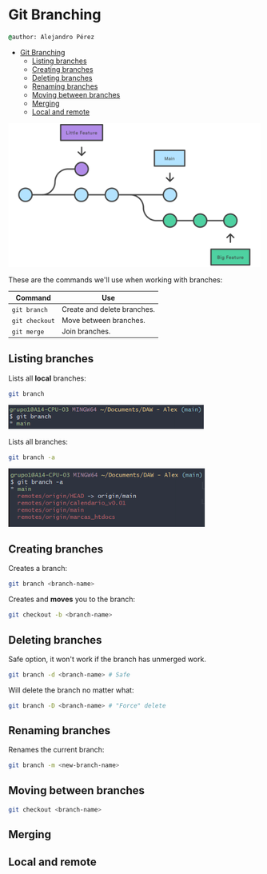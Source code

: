 # Git Branching

```cmd
@author: Alejandro Pérez
```

- [Git Branching](#git-branching)
  - [Listing branches](#listing-branches)
  - [Creating branches](#creating-branches)
  - [Deleting branches](#deleting-branches)
  - [Renaming branches](#renaming-branches)
  - [Moving between branches](#moving-between-branches)
  - [Merging](#merging)
  - [Local and remote](#local-and-remote)

![branch image](img/01%20Git%20branch.svg)

These are the commands we'll use when working with branches:

| Command        | Use                         |
| -------------- | --------------------------- |
| `git branch`   | Create and delete branches. |
| `git checkout` | Move between branches.      |
| `git merge`    | Join branches.              |

## Listing branches

Lists all **local** branches:

```bash
git branch
```

![git branch](img/git-branch-example.PNG)

Lists all branches:

```bash
git branch -a
```

![git branch](img/git-branch-a-example.PNG)

## Creating branches

Creates a branch:

```bash
git branch <branch-name>
```

Creates and **moves** you to the branch:

```bash
git checkout -b <branch-name>
```

## Deleting branches

Safe option, it won't work if the branch has unmerged work.

```bash
git branch -d <branch-name> # Safe
```

Will delete the branch no matter what:

```bash
git branch -D <branch-name> # "Force" delete
```

## Renaming branches

Renames the current branch:

```bash
git branch -m <new-branch-name>
```

## Moving between branches

```bash
git checkout <branch-name>
```

## Merging

## Local and remote
